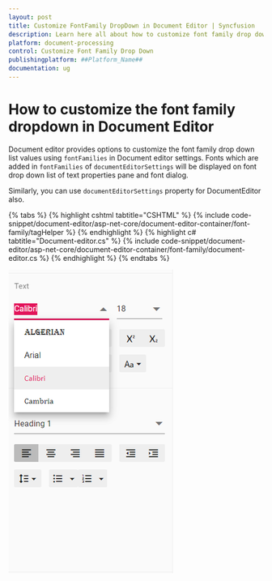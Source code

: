 ```yaml
---
layout: post
title: Customize FontFamily DropDown in Document Editor | Syncfusion
description: Learn here all about how to customize font family drop down in Syncfusion Document Editor component of Syncfusion Essential JS 2 and more.
platform: document-processing
control: Customize Font Family Drop Down
publishingplatform: ##Platform_Name##
documentation: ug
---
```



# How to customize the font family dropdown in Document Editor

Document editor provides options to customize the font family drop down list values using `fontFamilies` in Document editor settings. Fonts which are added in `fontFamilies` of `documentEditorSettings` will be displayed on font drop down list of text properties pane and font dialog.

Similarly, you can use `documentEditorSettings` property for DocumentEditor also.


{% tabs %}
{% highlight cshtml tabtitle="CSHTML" %}
{% include code-snippet/document-editor/asp-net-core/document-editor-container/font-family/tagHelper %}
{% endhighlight %}
{% highlight c# tabtitle="Document-editor.cs" %}
{% include code-snippet/document-editor/asp-net-core/document-editor-container/font-family/document-editor.cs %}
{% endhighlight %}
{% endtabs %}


![Font](../images/font-family.png)